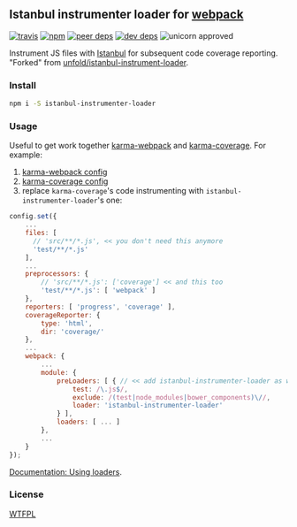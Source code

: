 ## Istanbul instrumenter loader for [webpack](https://webpack.github.io/)

[![travis](http://img.shields.io/travis/deepsweet/istanbul-instrumenter-loader.svg?style=flat-square)](https://travis-ci.org/deepsweet/istanbul-instrumenter-loader)
[![npm](http://img.shields.io/npm/v/istanbul-instrumenter-loader.svg?style=flat-square)](https://www.npmjs.org/package/istanbul-instrumenter-loader)
[![peer deps](http://img.shields.io/david/peer/deepsweet/istanbul-instrumenter-loader.svg?style=flat-square)](https://david-dm.org/deepsweet/istanbul-instrumenter-loader#info=peerDependencies)
[![dev deps](http://img.shields.io/david/dev/deepsweet/istanbul-instrumenter-loader.svg?style=flat-square)](https://david-dm.org/deepsweet/istanbul-instrumenter-loader#info=devDependencies)
![unicorn approved](http://img.shields.io/badge/unicorn-approved-ff69b4.svg?style=flat-square)

Instrument JS files with [Istanbul](https://github.com/gotwarlost/istanbul) for subsequent code coverage reporting.<br/>
"Forked" from [unfold/istanbul-instrument-loader](https://github.com/unfold/istanbul-instrument-loader).

### Install

```sh
npm i -S istanbul-instrumenter-loader
```

### Usage

Useful to get work together [karma-webpack](https://github.com/webpack/karma-webpack) and [karma-coverage](https://github.com/karma-runner/karma-coverage). For example:

1. [karma-webpack config](https://github.com/webpack/karma-webpack#karma-webpack)
2. [karma-coverage config](https://github.com/karma-runner/karma-coverage#configuration)
3. replace `karma-coverage`'s code instrumenting with `istanbul-instrumenter-loader`'s one:

```javascript
config.set({
    ...
    files: [
      // 'src/**/*.js', << you don't need this anymore
      'test/**/*.js'
    ],
    ...
    preprocessors: {
        // 'src/**/*.js': ['coverage'] << and this too
        'test/**/*.js': [ 'webpack' ]
    },
    reporters: [ 'progress', 'coverage' ],
    coverageReporter: {
        type: 'html',
        dir: 'coverage/'
    },
    ...
    webpack: {
        ...
        module: {
            preLoaders: [ { // << add istanbul-instrumenter-loader as webpack's preloader
                test: /\.js$/,
                exclude: /(test|node_modules|bower_components)\//,
                loader: 'istanbul-instrumenter-loader'
            } ],
            loaders: [ ... ]
        },
        ...
    }
});
```

[Documentation: Using loaders](https://webpack.github.io/docs/using-loaders.html).

### License
[WTFPL](http://www.wtfpl.net/wp-content/uploads/2012/12/wtfpl-strip.jpg)
